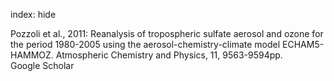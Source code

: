 index: hide

<div class="Citation">

  <div class="Citation-body">
    <div class="Citation-text">Pozzoli et al., 2011: Reanalysis of tropospheric sulfate aerosol and ozone for the period 1980-2005 using the aerosol-chemistry-climate model ECHAM5-HAMMOZ. <span class="Article-journal">Atmospheric Chemistry and Physics, </span><span class="Article-volume">11, </span>9563-9594pp.</div>
    <div class="Citation-links">
      <div class="CitationLink" data-href="https://scholar.google.com/scholar?q=Reanalysis+of+tropospheric+sulfate+aerosol+and+ozone+for+the+period+1980-2005+using+the+aerosol-chemistry-climate+model+ECHAM5-HAMMOZ">
        <div class="CitationLink-icon CitationLink-Scholar"></div>
        <div class="CitationLink-text">Google Scholar</div>
      </div>
    </div>
  </div>
</div>


<div class="Citation-copy">

</div>